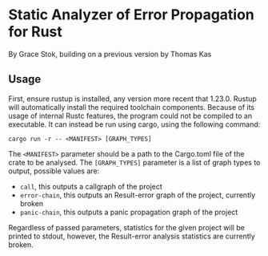 # Static Analyzer of Error Propagation for Rust

By Grace Stok, building on a previous version by Thomas Kas

## Usage

First, ensure rustup is installed, any version more recent that 1.23.0. Rustup
will automatically install the required toolchain components. Because of its
usage of internal Rustc features, the program could not be compiled to an
executable. It can instead be run using cargo, using the following command:

`cargo run -r -- <MANIFEST> [GRAPH_TYPES]`

The `<MANIFEST>` parameter should be a path to the Cargo.toml file of the crate
to be analysed. The `[GRAPH_TYPES]` parameter is a list of graph types to
output, possible values are:

- `call`, this outputs a callgraph of the project
- `error-chain`, this outputs an Result-error graph of the project, currently
  broken
- `panic-chain`, this outputs a panic propagation graph of the project

Regardless of passed parameters, statistics for the given project will be
printed to stdout, however, the Result-error analysis statistics are currently
broken.
